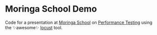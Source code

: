 # Moringa School Demo

Code for a presentation at [Moringa School](https://moringaschool.com/) on [Performance Testing](https://www.wikiwand.com/en/Software_performance_testing) using the :sparkles:awesome:sparkles: [locust](https://locust.io/) tool.
